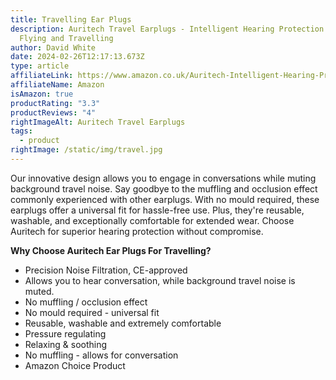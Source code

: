 ```yaml
---
title: Travelling Ear Plugs
description: Auritech Travel Earplugs - Intelligent Hearing Protection for
  Flying and Travelling
author: David White
date: 2024-02-26T12:17:13.673Z
type: article
affiliateLink: https://www.amazon.co.uk/Auritech-Intelligent-Hearing-Protection-Travelling/dp/B06XHJS2CN?maas=maas_adg_BA64DC7534EB1E48EF34F98E1DAD6759_afap_abs&ref_=aa_maas&tag=maas
affiliateName: Amazon
isAmazon: true
productRating: "3.3"
productReviews: "4"
rightImageAlt: Auritech Travel Earplugs
tags:
  - product
rightImage: /static/img/travel.jpg
---
```

Our innovative design allows you to engage in conversations while muting background travel noise. Say goodbye to the muffling and occlusion effect commonly experienced with other earplugs. With no mould required, these earplugs offer a universal fit for hassle-free use. Plus, they're reusable, washable, and exceptionally comfortable for extended wear. Choose Auritech for superior hearing protection without compromise.

**Why Choose Auritech Ear Plugs For Travelling?**

* Precision Noise Filtration, CE-approved
* Allows you to hear conversation, while background travel noise is muted.
* No muffling / occlusion effect
* No mould required - universal fit
* Reusable, washable and extremely comfortable
* Pressure regulating 
* Relaxing & soothing
* No muffling - allows for conversation
* Amazon Choice Product
